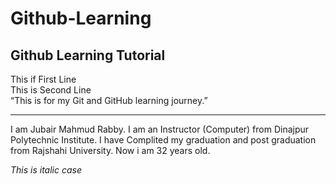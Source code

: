 # Github-Learning
## Github Learning Tutorial

This if First Line  
This is Second Line  
“This is for my Git and GitHub learning journey.”

---
<p>I am Jubair Mahmud Rabby. I am an Instructor (Computer) from Dinajpur Polytechnic Institute.  
I have Complited my graduation and post graduation from Rajshahi University.  
Now i am 32 years old. </p>

<i> This is italic case </i>
